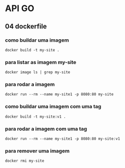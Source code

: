 # API GO

## 04 dockerfile

### como buildar uma imagem
```shell
docker build -t my-site .
```

### para listar as imagem my-site
```shell
docker image ls | grep my-site
```

### para rodar a imagem
```shell
docker run --rm --name my-site1 -p 8080:80 my-site
```

### como buildar uma imagem com uma tag
```shell
docker build -t my-site:v1 .
```

### para rodar a imagem com uma tag
```shell
docker run --rm --name my-site1 -p 8080:80 my-site:v1
```

### para remover uma imagem
```shell
docker rmi my-site
```